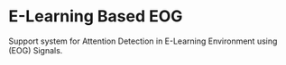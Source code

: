 # E-Learning Based EOG
Support system for Attention Detection in E-Learning Environment using (EOG) Signals.

